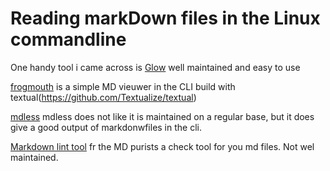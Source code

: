 # Reading markDown files in the Linux commandline

One handy tool i came across is 
[Glow](https://github.com/charmbracelet/glow) well maintained and easy to use 

[frogmouth](https://github.com/Textualize/frogmouth) is a simple MD vieuwer in the CLI build with textual(https://github.com/Textualize/textual)

[mdless](https://github.com/ttscoff/mdless) mdless does not like it is maintained on a regular base, but it does give a good output of markdonwfiles in the cli. 

[Markdown lint tool](https://github.com/markdownlint/markdownlint) fr the MD purists a check tool for you md files. Not wel maintained.
